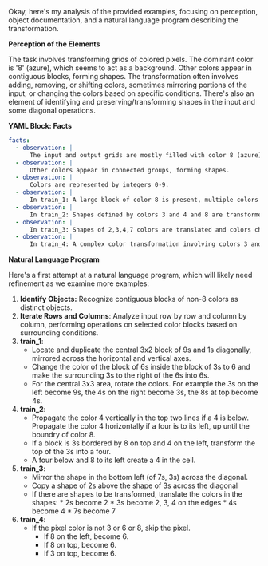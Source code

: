 Okay, here's my analysis of the provided examples, focusing on perception, object documentation, and a natural language program describing the transformation.

**Perception of the Elements**

The task involves transforming grids of colored pixels. The dominant color is '8' (azure), which seems to act as a background. Other colors appear in contiguous blocks, forming shapes. The transformation often involves adding, removing, or shifting colors, sometimes mirroring portions of the input, or changing the colors based on specific conditions. There's also an element of identifying and preserving/transforming shapes in the input and some diagonal operations.

**YAML Block: Facts**


```yaml
facts:
  - observation: |
      The input and output grids are mostly filled with color 8 (azure).
  - observation: |
      Other colors appear in connected groups, forming shapes.
  - observation: |
      Colors are represented by integers 0-9.
  - observation: |
      In train_1: A large block of color 8 is present, multiple colors are shown, translation and mirroring are apparent.
  - observation: |
      In train_2: Shapes defined by colors 3 and 4 and 8 are transformed, sometimes with the shape 'bleeding' into other color areas
  - observation: |
      In train_3: Shapes of 2,3,4,7 colors are translated and colors changed. Diagonal mirroring is seen.
  - observation: |
      In train_4: A complex color transformation involving colors 3 and 6.

```


**Natural Language Program**

Here's a first attempt at a natural language program, which will likely need refinement as we examine more examples:

1.  **Identify Objects:** Recognize contiguous blocks of non-8 colors as distinct objects.
2.  **Iterate Rows and Columns**: Analyze input row by row and column by column, performing operations on selected color blocks based on surrounding conditions.
3. **train\_1**:
    *   Locate and duplicate the central 3x2 block of 9s and 1s diagonally, mirrored across the horizontal and vertical axes.
    *   Change the color of the block of 6s inside the block of 3s to 6 and make the surrounding 3s to the right of the 6s into 6s.
    *   For the central 3x3 area, rotate the colors. For example the 3s on the left become 9s, the 4s on the right become 3s, the 8s at top become 4s.
4. **train\_2**:
      *   Propagate the color 4 vertically in the top two lines if a 4 is below. Propagate the color 4 horizontally if a four is to its left, up until the boundry of color 8.
      *   If a block is 3s bordered by 8 on top and 4 on the left, transform the top of the 3s into a four.
      *   A four below and 8 to its left create a 4 in the cell.
5. **train\_3**:
      *   Mirror the shape in the bottom left (of 7s, 3s) across the diagonal.
      *   Copy a shape of 2s above the shape of 3s across the diagonal
      *   If there are shapes to be transformed, translate the colors in the shapes:
        * 2s become 2
        * 3s become 2, 3, 4 on the edges
        * 4s become 4
        * 7s become 7
6. **train\_4**:
    * If the pixel color is not 3 or 6 or 8, skip the pixel.
      *   If 8 on the left, become 6.
      *   If 8 on top, become 6.
      *   If 3 on top, become 6.

